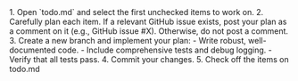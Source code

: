 <process>
1. Open `todo.md` and select the first unchecked items to work on.
2. Carefully plan each item. If a relevant GitHub issue exists, post your plan as a comment on it (e.g., GitHub issue #X). Otherwise, do not post a comment.
3. Create a new branch and implement your plan:
    - Write robust, well-documented code.
    - Include comprehensive tests and debug logging.
    - Verify that all tests pass.
4. Commit your changes.
5. Check off the items on todo.md
</process>
